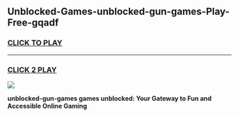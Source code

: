 
## Unblocked-Games-unblocked-gun-games-Play-Free-gqadf
<h3>
<a href="https://premium76.site?title=unblocked-gun-games&ref=24M">CLICK TO PLAY</a></h3>
<hr>

<h3>
<a href="https://premium76.site?title=unblocked-gun-games&ref=24M">CLICK 2 PLAY</a>
  
</h3>

<a href="https://premium76.site?title=unblocked-gun-games&ref=24M"><img src="https://clearcache.store/games.png"></a>


**unblocked-gun-games games unblocked: Your Gateway to Fun and Accessible Online Gaming**
